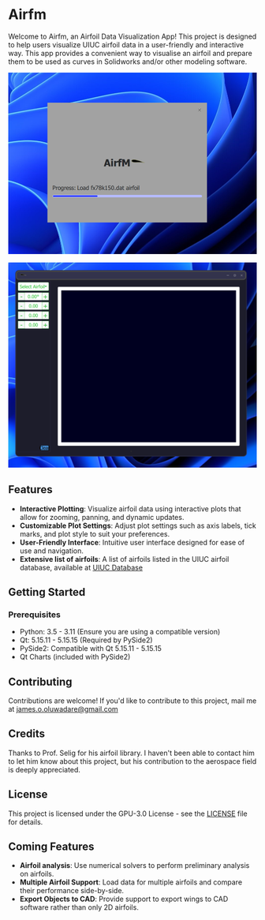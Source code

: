# Airfm

Welcome to Airfm, an Airfoil Data Visualization App! This project is designed to help users visualize UIUC airfoil data in a user-friendly and interactive way. This app provides a convenient way to visualise an airfoil and prepare them to be used as curves in Solidworks and/or other modeling software.

![Splash screen](screenshots/splash_screen.png)

![Main screen](screenshots/main_screen.png)

## Features

- **Interactive Plotting**: Visualize airfoil data using interactive plots that allow for zooming, panning, and dynamic updates.
- **Customizable Plot Settings**: Adjust plot settings such as axis labels, tick marks, and plot style to suit your preferences.
- **User-Friendly Interface**: Intuitive user interface designed for ease of use and navigation.
- **Extensive list of airfoils**: A list of airfoils listed in the UIUC airfoil database, available at [UIUC Database](https://m-selig.ae.illinois.edu/ads/coord_database.html)

## Getting Started

### Prerequisites

- Python: 3.5 - 3.11 (Ensure you are using a compatible version)
- Qt: 5.15.11 - 5.15.15 (Required by PySide2)
- PySide2: Compatible with Qt 5.15.11 - 5.15.15
- Qt Charts (included with PySide2)

## Contributing

Contributions are welcome! If you'd like to contribute to this project, mail me at [james.o.oluwadare@gmail.com](james.o.oluwadare@gmail.com)

## Credits

Thanks to Prof. Selig for his airfoil library. I haven't been able to contact him to let him know about this project, but his contribution to the aerospace field is deeply appreciated.

## License

This project is licensed under the GPU-3.0 License - see the [LICENSE](LICENSE) file for details.

## Coming Features

- **Airfoil analysis**: Use numerical solvers to perform preliminary analysis on airfoils.
- **Multiple Airfoil Support**: Load data for multiple airfoils and compare their performance side-by-side.
- **Export Objects to CAD**: Provide support to export wings to CAD software rather than only 2D airfoils.
